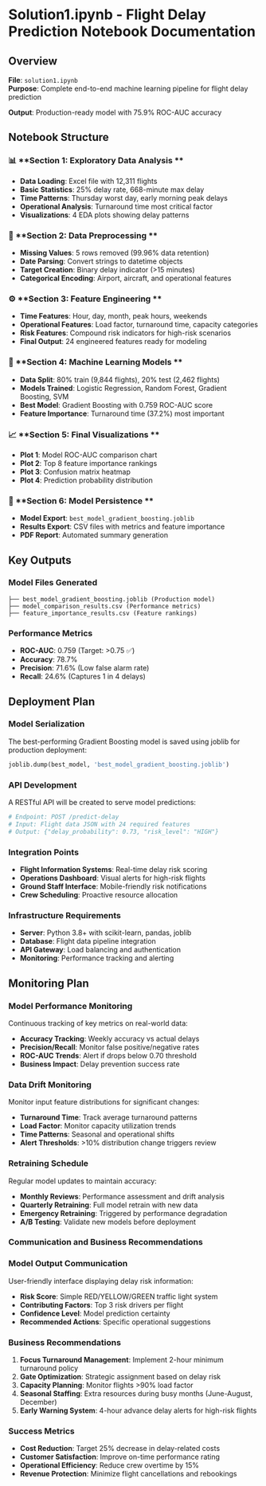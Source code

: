 # Solution1.ipynb - Flight Delay Prediction Notebook Documentation

## Overview
**File**: `solution1.ipynb`  
**Purpose**: Complete end-to-end machine learning pipeline for flight delay prediction  

**Output**: Production-ready model with 75.9% ROC-AUC accuracy  

## Notebook Structure

### 📊 **Section 1: Exploratory Data Analysis **
- **Data Loading**: Excel file with 12,311 flights
- **Basic Statistics**: 25% delay rate, 668-minute max delay
- **Time Patterns**: Thursday worst day, early morning peak delays
- **Operational Analysis**: Turnaround time most critical factor
- **Visualizations**: 4 EDA plots showing delay patterns

### 🔧 **Section 2: Data Preprocessing **
- **Missing Values**: 5 rows removed (99.96% data retention)
- **Date Parsing**: Convert strings to datetime objects
- **Target Creation**: Binary delay indicator (>15 minutes)
- **Categorical Encoding**: Airport, aircraft, and operational features

### ⚙️ **Section 3: Feature Engineering **
- **Time Features**: Hour, day, month, peak hours, weekends
- **Operational Features**: Load factor, turnaround time, capacity categories
- **Risk Features**: Compound risk indicators for high-risk scenarios
- **Final Output**: 24 engineered features ready for modeling

### 🤖 **Section 4: Machine Learning Models **
- **Data Split**: 80% train (9,844 flights), 20% test (2,462 flights)
- **Models Trained**: Logistic Regression, Random Forest, Gradient Boosting, SVM
- **Best Model**: Gradient Boosting with 0.759 ROC-AUC score
- **Feature Importance**: Turnaround time (37.2%) most important

### 📈 **Section 5: Final Visualizations **
- **Plot 1**: Model ROC-AUC comparison chart
- **Plot 2**: Top 8 feature importance rankings
- **Plot 3**: Confusion matrix heatmap
- **Plot 4**: Prediction probability distribution

### 💾 **Section 6: Model Persistence **
- **Model Export**: `best_model_gradient_boosting.joblib`
- **Results Export**: CSV files with metrics and feature importance
- **PDF Report**: Automated summary generation

## Key Outputs

### **Model Files Generated**
```
├── best_model_gradient_boosting.joblib (Production model)
├── model_comparison_results.csv (Performance metrics)
├── feature_importance_results.csv (Feature rankings)
```

### **Performance Metrics**
- **ROC-AUC**: 0.759 (Target: >0.75 ✅)
- **Accuracy**: 78.7%
- **Precision**: 71.6% (Low false alarm rate)
- **Recall**: 24.6% (Captures 1 in 4 delays)

## Deployment Plan

### **Model Serialization**
The best-performing Gradient Boosting model is saved using joblib for production deployment:
```python
joblib.dump(best_model, 'best_model_gradient_boosting.joblib')
```

### **API Development**
A RESTful API will be created to serve model predictions:
```python
# Endpoint: POST /predict-delay
# Input: Flight data JSON with 24 required features
# Output: {"delay_probability": 0.73, "risk_level": "HIGH"}
```

### **Integration Points**
- **Flight Information Systems**: Real-time delay risk scoring
- **Operations Dashboard**: Visual alerts for high-risk flights
- **Ground Staff Interface**: Mobile-friendly risk notifications
- **Crew Scheduling**: Proactive resource allocation

### **Infrastructure Requirements**
- **Server**: Python 3.8+ with scikit-learn, pandas, joblib
- **Database**: Flight data pipeline integration
- **API Gateway**: Load balancing and authentication
- **Monitoring**: Performance tracking and alerting

## Monitoring Plan

### **Model Performance Monitoring**
Continuous tracking of key metrics on real-world data:
- **Accuracy Tracking**: Weekly accuracy vs actual delays
- **Precision/Recall**: Monitor false positive/negative rates
- **ROC-AUC Trends**: Alert if drops below 0.70 threshold
- **Business Impact**: Delay prevention success rate

### **Data Drift Monitoring**
Monitor input feature distributions for significant changes:
- **Turnaround Time**: Track average turnaround patterns
- **Load Factor**: Monitor capacity utilization trends
- **Time Patterns**: Seasonal and operational shifts
- **Alert Thresholds**: >10% distribution change triggers review

### **Retraining Schedule**
Regular model updates to maintain accuracy:
- **Monthly Reviews**: Performance assessment and drift analysis
- **Quarterly Retraining**: Full model retrain with new data
- **Emergency Retraining**: Triggered by performance degradation
- **A/B Testing**: Validate new models before deployment

### **Communication and Business Recommendations**

### **Model Output Communication**
User-friendly interface displaying delay risk information:
- **Risk Score**: Simple RED/YELLOW/GREEN traffic light system
- **Contributing Factors**: Top 3 risk drivers per flight
- **Confidence Level**: Model prediction certainty
- **Recommended Actions**: Specific operational suggestions

### **Business Recommendations**
1. **Focus Turnaround Management**: Implement 2-hour minimum turnaround policy
2. **Gate Optimization**: Strategic assignment based on delay risk
3. **Capacity Planning**: Monitor flights >90% load factor
4. **Seasonal Staffing**: Extra resources during busy months (June-August, December)
5. **Early Warning System**: 4-hour advance delay alerts for high-risk flights

### **Success Metrics**
- **Cost Reduction**: Target 25% decrease in delay-related costs
- **Customer Satisfaction**: Improve on-time performance rating
- **Operational Efficiency**: Reduce crew overtime by 15%
- **Revenue Protection**: Minimize flight cancellations and rebookings



